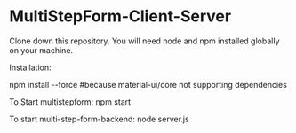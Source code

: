 # MultiStepForm-Client-Server

Clone down this repository. You will need node and npm installed globally on your machine.

Installation:

npm install --force  #because material-ui/core not supporting dependencies

To Start multistepform:
npm start


To start multi-step-form-backend:
node server.js
